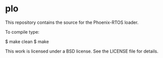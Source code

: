 # plo
This repository contains the source for the Phoenix-RTOS loader.

To compile type:

  $ make clean
  $ make
  
This work is licensed under a BSD license. See the LICENSE file for details.
